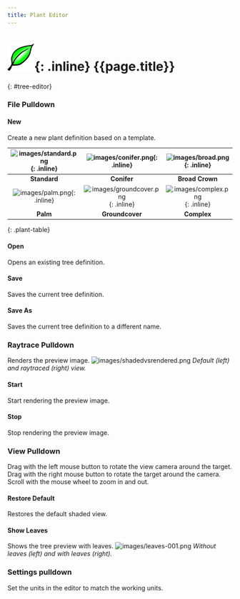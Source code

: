 ```yaml
---
title: Plant Editor
---
```

<!-- TODO: This could use an update. But the material is a start.  Let's localize what is here.  We can fill in the details later.-->

# ![images/plants.svg](images/plants.svg){: .inline} {{page.title}}
{: #tree-editor}

### File Pulldown

#### New
Create a new plant definition based on a template.

 | ![images/standard.png](images/standard.png){: .inline} | ![images/conifer.png](images/conifer.png){: .inline} | ![images/broad.png](images/broad.png){: .inline} |
 |:-------------------------------------------:|:-----------------------------------------:|:-------------------------------------:|
 | **Standard**                                |   **Conifer**                             | **Broad Crown**                       |
 | ![images/palm.png](images/palm.png){: .inline}         | ![images/groundcover.png](images/groundcover.png){: .inline} | ![images/complex.png](images/complex.png){: .inline} |
 | **Palm**                                    |  **Groundcover**                          | **Complex**                                  
{: .plant-table}

#### Open
Opens an existing tree definition.

#### Save
Saves the current tree definition.

#### Save As
Saves the current tree definition to a different name.

### Raytrace Pulldown
Renders the preview image.
![images/shadedvsrendered.png](images/shadedvsrendered.png)
*Default (left) and raytraced (right) view.*

#### Start
Start rendering the preview image.

#### Stop
Stop rendering the preview image.

### View Pulldown
Drag with the left mouse button to rotate the view camera around the target.
Drag with the right mouse button to rotate the target around the camera.
Scroll with the mouse wheel to zoom in and out.

#### Restore Default
Restores the default shaded view.

#### Show Leaves
Shows the tree preview with leaves.
![images/leaves-001.png](images/leaves-001.png)
*Without leaves (left) and with leaves (right).*

### Settings pulldown
Set the units in the editor to match the working units.
